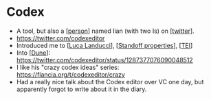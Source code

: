 # Codex
- A tool, but also a [[person]] named Iian (with two Is) on [[twitter]].
- https://twitter.com/codexeditor
- Introduced me to [[Luca Landucci]], [[Standoff properties]], [[TEI]]
- Into [[Dune]]: https://twitter.com/codexeditor/status/1287377076090048512
- I like his "crazy codex ideas" series: https://flancia.org/t/codexeditor/crazy
- Had a really nice talk about the Codex editor over VC one day, but apparently forgot to write about it in the diary.

[//begin]: # "Autogenerated link references for markdown compatibility"
[person]: person "Person"
[twitter]: twitter "Twitter"
[Luca Landucci]: luca-landucci "Luca Landucci"
[Standoff properties]: standoff-properties "Standoff Properties"
[TEI]: tei "Tei"
[Dune]: dune "Dune"
[//end]: # "Autogenerated link references"
